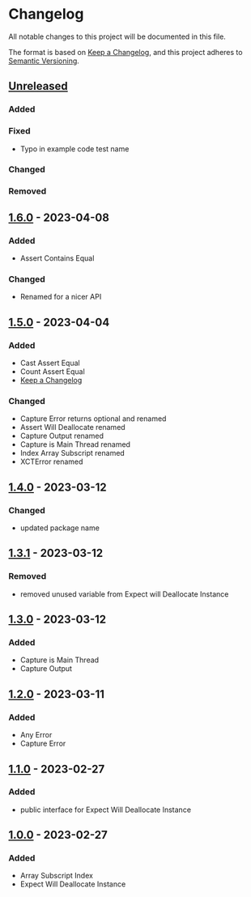 # Changelog

All notable changes to this project will be documented in this file.

The format is based on [Keep a Changelog](https://keepachangelog.com/en/1.0.0/),
and this project adheres to [Semantic Versioning](https://semver.org/spec/v2.0.0.html).

## [Unreleased]

### Added
### Fixed
- Typo in example code test name
### Changed
### Removed

## [1.6.0] - 2023-04-08

### Added
- Assert Contains Equal
### Changed
- Renamed for a nicer API

## [1.5.0] - 2023-04-04

### Added
- Cast Assert Equal
- Count Assert Equal
- [Keep a Changelog](https://keepachangelog.com/en/1.0.0/)

### Changed
- Capture Error returns optional and renamed
- Assert Will Deallocate renamed
- Capture Output renamed
- Capture is Main Thread renamed
- Index Array Subscript renamed
- XCTError renamed

## [1.4.0] - 2023-03-12

### Changed
- updated package name

## [1.3.1] - 2023-03-12

### Removed
- removed unused variable from Expect will Deallocate Instance

## [1.3.0] - 2023-03-12

### Added
- Capture is Main Thread
- Capture Output

## [1.2.0] - 2023-03-11

### Added
- Any Error
- Capture Error

## [1.1.0] - 2023-02-27

### Added
- public interface for Expect Will Deallocate Instance

## [1.0.0] - 2023-02-27

### Added
- Array Subscript Index
- Expect Will Deallocate Instance


[unreleased]: https://github.com/andybezaire/TDDKit/compare/v1.6.0...HEAD
[1.6.0]: https://github.com/andybezaire/TDDKit/compare/v1.5.0...v1.6.0
[1.5.0]: https://github.com/andybezaire/TDDKit/compare/v1.4.0...v1.5.0
[1.4.0]: https://github.com/andybezaire/TDDKit/compare/v1.3.0...v1.4.0
[1.3.1]: https://github.com/andybezaire/TDDKit/compare/v1.3.0...v1.3.1
[1.3.0]: https://github.com/andybezaire/TDDKit/compare/v1.2.0...v1.3.0
[1.2.0]: https://github.com/andybezaire/TDDKit/compare/v1.1.0...v1.2.0
[1.1.0]: https://github.com/andybezaire/TDDKit/compare/v1.0.0...v1.1.0
[1.0.0]: https://github.com/andybezaire/TDDKit/releases/tag/v1.0.0
